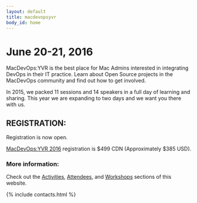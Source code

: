 ```yaml
---
layout: default
title: macdevopsyvr
body_id: home
---
```


# June 20-21, 2016

MacDevOps:YVR is the best place for Mac Admins interested in integrating DevOps in their IT practice. Learn about Open Source projects in the MacDevOps community and find out how to get involved.

In 2015, we packed 11 sessions and 14 speakers in a full day of learning and sharing. This year we are expanding to two days and we want you there with us.

## REGISTRATION:

Registration is now open.

<a href="http://cars-ebmsweb.its.sfu.ca/reg/reg_p1_form.aspx?oc=05&ct=MECS-1&eventid=25908" target="_blank">MacDevOps:YVR 2016</a> registration is $499 CDN (Approximately $385 USD). 

### More information:

Check out the <a href="{{ site.baseurl }}/activities">Activities</a>, <a href="{{ site.baseurl }}/attendee"  >Attendees</a>, and <a href="{{ site.baseurl }}/workshops" >Workshops</a>
sections of this website.

{% include contacts.html %}




